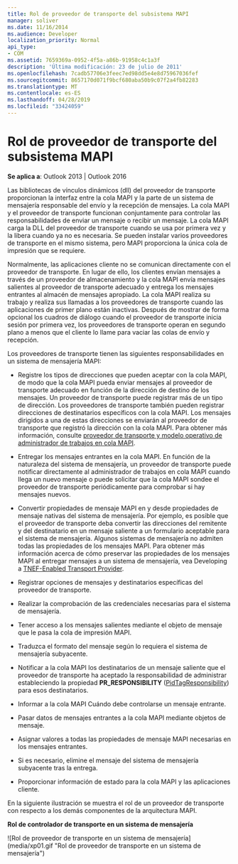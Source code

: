 ```yaml
---
title: Rol de proveedor de transporte del subsistema MAPI
manager: soliver
ms.date: 11/16/2014
ms.audience: Developer
localization_priority: Normal
api_type:
- COM
ms.assetid: 7659369a-0952-4f5a-a86b-91958c4c1a3f
description: 'Última modificación: 23 de julio de 2011'
ms.openlocfilehash: 7cadb57706e3feec7ed98dd5e4e8d75967036fef
ms.sourcegitcommit: 8657170d071f9bcf680aba50b9c07f2a4fb82283
ms.translationtype: MT
ms.contentlocale: es-ES
ms.lasthandoff: 04/28/2019
ms.locfileid: "33424059"
---
```

# <a name="transport-provider-role-in-the-mapi-subsystem"></a>Rol de proveedor de transporte del subsistema MAPI
  
**Se aplica a**: Outlook 2013 | Outlook 2016 
  
Las bibliotecas de vínculos dinámicos (dll) del proveedor de transporte proporcionan la interfaz entre la cola MAPI y la parte de un sistema de mensajería responsable del envío y la recepción de mensajes. La cola MAPI y el proveedor de transporte funcionan conjuntamente para controlar las responsabilidades de enviar un mensaje o recibir un mensaje. La cola MAPI carga la DLL del proveedor de transporte cuando se usa por primera vez y la libera cuando ya no es necesaria. Se pueden instalar varios proveedores de transporte en el mismo sistema, pero MAPI proporciona la única cola de impresión que se requiere.
  
Normalmente, las aplicaciones cliente no se comunican directamente con el proveedor de transporte. En lugar de ello, los clientes envían mensajes a través de un proveedor de almacenamiento y la cola MAPI envía mensajes salientes al proveedor de transporte adecuado y entrega los mensajes entrantes al almacén de mensajes apropiado. La cola MAPI realiza su trabajo y realiza sus llamadas a los proveedores de transporte cuando las aplicaciones de primer plano están inactivas. Después de mostrar de forma opcional los cuadros de diálogo cuando el proveedor de transporte inicia sesión por primera vez, los proveedores de transporte operan en segundo plano a menos que el cliente lo llame para vaciar las colas de envío y recepción. 
  
Los proveedores de transporte tienen las siguientes responsabilidades en un sistema de mensajería MAPI:
  
- Registre los tipos de direcciones que pueden aceptar con la cola MAPI, de modo que la cola MAPI pueda enviar mensajes al proveedor de transporte adecuado en función de la dirección de destino de los mensajes. Un proveedor de transporte puede registrar más de un tipo de dirección. Los proveedores de transporte también pueden registrar direcciones de destinatarios específicos con la cola MAPI. Los mensajes dirigidos a una de estas direcciones se enviarán al proveedor de transporte que registró la dirección con la cola MAPI. Para obtener más información, consulte [proveedor de transporte y modelo operativo de administrador de trabajos en cola MAPI](transport-provider-and-mapi-spooler-operational-model.md).
    
- Entregar los mensajes entrantes en la cola MAPI. En función de la naturaleza del sistema de mensajería, un proveedor de transporte puede notificar directamente al administrador de trabajos en cola MAPI cuando llega un nuevo mensaje o puede solicitar que la cola MAPI sondee el proveedor de transporte periódicamente para comprobar si hay mensajes nuevos.
    
- Convertir propiedades de mensaje MAPI en y desde propiedades de mensaje nativas del sistema de mensajería. Por ejemplo, es posible que el proveedor de transporte deba convertir las direcciones del remitente y del destinatario en un mensaje saliente a un formulario aceptable para el sistema de mensajería. Algunos sistemas de mensajería no admiten todas las propiedades de los mensajes MAPI. Para obtener más información acerca de cómo preservar las propiedades de los mensajes MAPI al entregar mensajes a un sistema de mensajería, vea Developing a [TNEF-Enabled Transport Provider](developing-a-tnef-enabled-transport-provider.md).
    
- Registrar opciones de mensajes y destinatarios específicas del proveedor de transporte.
    
- Realizar la comprobación de las credenciales necesarias para el sistema de mensajería.
    
- Tener acceso a los mensajes salientes mediante el objeto de mensaje que le pasa la cola de impresión MAPI.
    
- Traduzca el formato del mensaje según lo requiera el sistema de mensajería subyacente.
    
- Notificar a la cola MAPI los destinatarios de un mensaje saliente que el proveedor de transporte ha aceptado la responsabilidad de administrar estableciendo la propiedad **PR_RESPONSIBILITY** ([PidTagResponsibility](pidtagresponsibility-canonical-property.md)) para esos destinatarios.
    
- Informar a la cola MAPI Cuándo debe controlarse un mensaje entrante.
    
- Pasar datos de mensajes entrantes a la cola MAPI mediante objetos de mensaje.
    
- Asignar valores a todas las propiedades de mensaje MAPI necesarias en los mensajes entrantes.
    
- Si es necesario, elimine el mensaje del sistema de mensajería subyacente tras la entrega.
    
- Proporcionar información de estado para la cola MAPI y las aplicaciones cliente.
    
En la siguiente ilustración se muestra el rol de un proveedor de transporte con respecto a los demás componentes de la arquitectura MAPI.
  
**Rol de controlador de transporte en un sistema de mensajería**
  
![Rol de proveedor de transporte en un sistema de mensajería] (media/xp01.gif "Rol de proveedor de transporte en un sistema de mensajería")
  

